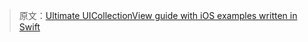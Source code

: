 > 原文：[Ultimate UICollectionView guide with iOS examples written in Swift](https://theswiftdev.com/ultimate-uicollectionview-guide-with-ios-examples-written-in-swift/)